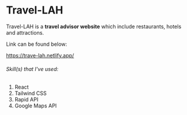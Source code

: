 # Travel-LAH

Travel-LAH is a **travel advisor website** which include restaurants, hotels and attractions.

Link can be found below:

https://trave-lah.netlify.app/


###### Skill(s) that I've used:

1) React
3) Tailwind CSS
4) Rapid API
5) Google Maps API
